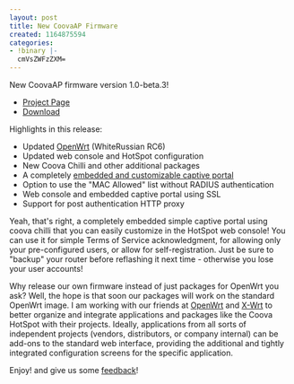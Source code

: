 ```yaml
---
layout: post
title: New CoovaAP Firmware
created: 1164875594
categories:
- !binary |-
  cmVsZWFzZXM=
---
```

New CoovaAP firmware version 1.0-beta.3!
<ul>
	<li><a href="/CoovaAP">Project Page</a></li>
	<li><a href="/Download">Download</a></li>
</ul>
Highlights in this release:
<ul>
	<li>Updated <a href="http://openwrt.org/">OpenWrt</a> (WhiteRussian RC6)</li>
	<li>Updated web console and HotSpot configuration</li>
	<li>New Coova Chilli and other additional packages</li>
	<li>A completely <a href="/CoovaAP/EmbeddedCaptivePortal">embedded and customizable captive portal</a></li>
	<li>Option to use the "MAC Allowed" list without RADIUS authentication</li>
	<li>Web console and embedded captive portal using SSL</li>
	<li>Support for post authentication HTTP proxy</li>
</ul>
Yeah, that's right, a completely embedded simple captive portal using coova chilli that you can easily customize in the HotSpot web console! You can use it for simple Terms of Service acknowledgment, for allowing only your pre-configured users, or allow for self-registration. Just be sure to "backup" your router before reflashing it next time - otherwise you lose your user accounts!

Why release our own firmware instead of just packages for OpenWrt you ask? Well, the hope is that soon our packages will work on the standard OpenWrt image. I am working with our friends at <a href="http://openwrt.org">OpenWrt</a> and <a href="http://www.x-wrt.org/">X-Wrt</a> to better organize and integrate applications and packages like the Coova HotSpot with their projects. Ideally, applications from all sorts of independent projects (vendors, distributors, or company internal) can be add-ons to the standard web interface, providing the additional and tightly integrated configuration screens for the specific application.

Enjoy! and give us some <a href="/forum/">feedback</a>!
